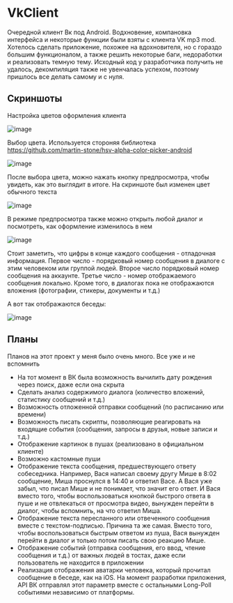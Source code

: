# VkClient
Очередной клиент Вк под Android. Водхновение, компановка интерфейса и некоторые функции были взяты с клиента VK mp3 mod. Хотелось сделать приложение, похожее на вдохновителя, но с гораздо большим функционалом, а также решить некоторые баги, недоработки и реализовать темную тему. Исходный код у разработчика получить не удалось, декомпиляция также не увенчалась успехом, поэтому пришлось все делать самому и с нуля.

## Скриншоты

Настройка цветов оформления клиента

![image](https://user-images.githubusercontent.com/93870232/178135817-7e9cf2f6-3cc3-4b7b-8b89-1306bf3f49b1.png)

Выбор цвета. Используется стороняя библиотека https://github.com/martin-stone/hsv-alpha-color-picker-android

![image](https://user-images.githubusercontent.com/93870232/178136097-b18ebf32-6dad-4225-a8c2-b150bd87a34b.png)

После выбора цвета, можно нажать кнопку предпросмотра, чтобы увидеть, как это выглядит в итоге. На скриншоте был изменен цвет обычного текста

![image](https://user-images.githubusercontent.com/93870232/178147675-27185011-cbfd-4667-adfd-8da04bc187dc.png)

В режиме предпросмотра также можно открыть любой диалог и посмотреть, как оформление изменилось в нем

![image](https://user-images.githubusercontent.com/93870232/178917986-82e91129-29ce-4b00-827b-6473165cc959.png)

Стоит заметить, что цифры в конце каждого сообщения - отладочная информация. Первое число - порядковый номер сообщения в диалоге с этим человеком или группой людей. Второе число порядковый номер сообщения на аккаунте. Третье число - номер отображаемого сообщения локально.
Кроме того, в диалогах пока не отображаются вложения (фотографии, стикеры, документы и т.д.) 

А вот так отображаются беседы:

![image](https://user-images.githubusercontent.com/93870232/178924902-d64c552b-c846-4832-9dee-180c23c7f7f0.png)

## Планы
Планов на этот проект у меня было очень много. Все уже и не вспомнить
* На тот момент в ВК была возможность вычилить дату рождения через поиск, даже если она скрыта
* Сделать анализ содержимого диалога (количество вложений, статистику сообщений и т.д.)
* Возможность отложенной отправки сообщений (по расписанию или времени)
* Возможность писать скрипты, позволяющие реагировать на входящие события (сообщения, запросы в друзья, новые записи и т.д.)
* Отображение картинок в пушах (реализовано в официальном клиенте)
* Возможно кастомные пуши
* Отображение текста сообщения, предшествующего ответу собеседника. Например, Вася написал своему другу Мише в 8:02 сообщение, Миша проснулся в 14:40 и ответил Васе. А Вася уже забыл, что писал Мише и не понимает, что значит его ответ. И Вася вместо того, чтобы воспользоваться кнопкой быстрого ответа в пуше и не отвлекаться от просмотра видео, вынужден перейти в диалог, чтобы вспомнить, на что ответил Миша.
* Отображение текста пересланного или отвеченного сообщения вместе с текстом-подписью. Причина та же самая. Вместо того, чтобы воспользоваться быстрым ответом из пуша, Вася вынужден перейти в диалог и только потом писать свою реакцию Мише.
* Отображение событий (отправка сообщения, его ввод, чтение сообщения и т.д.) от важных людей в тостах, даже если пользователь не находится в приложении
* Реализация отображения аватарки человека, который прочитал сообщение в беседе, как на iOS. На момент разработки приложения, API ВК отправлял этот параметр вместе с остальными Long-Poll событиями независимо от платформы.
